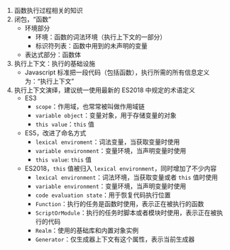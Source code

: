 1. 函数执行过程相关的知识
2. 闭包，“函数”
   - 环境部分
     - 环境：函数的词法环境（执行上下文的一部分）
     - 标识符列表：函数中用到的未声明的变量
   - 表达式部分：函数体
3. 执行上下文：执行的基础设施
   - Javascript 标准把一段代码（包括函数），执行所需的所有信息定义为：“执行上下文”
5. 执行上下文演绎，建议统一使用最新的 ES2018 中规定的术语定义
   - ES3
     - `scope`：作用域，也常常被叫做作用域链
     - `variable object`：变量对象，用于存储变量的对象
     - `this value`：`this` 值
   - ES5，改进了命名方式
     - `lexical enviroment`：词法变量，当获取变量时使用
     - `variable environment`：变量环境，当声明变量时使用
     - `this value`: `this` 值
   - ES2018，`this` 值被归入 `lexical environment`，同时增加了不少内容
     - `lexical environment`：词法环境，当获取变量或者 `this` 值时使用
     - `variable environment`：变量环境，当声明变量时使用
     - `code evaluation state`：用于恢复代码执行位置
     - `Function`：执行的任务是函数时使用，表示正在被执行的函数
     - `ScriptOrModule`：执行的任务时脚本或者模块时使用，表示正在被执行的代码
     - `Realm`：使用的基础库和内置对象实例
     - `Generator`：仅生成器上下文有这个属性，表示当前生成器



